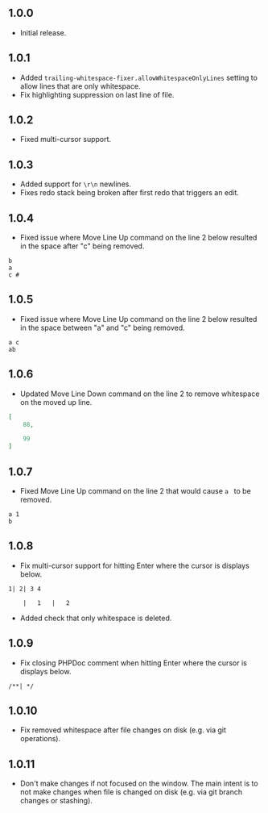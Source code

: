 ## 1.0.0
- Initial release.

## 1.0.1
- Added `trailing-whitespace-fixer.allowWhitespaceOnlyLines` setting to allow lines that are only whitespace.
- Fix highlighting suppression on last line of file.

## 1.0.2
- Fixed multi-cursor support.

## 1.0.3
- Added support for `\r\n` newlines.
- Fixes redo stack being broken after first redo that triggers an edit.

## 1.0.4
- Fixed issue where Move Line Up command on the line 2 below resulted in the space after "c" being removed.

```
b
a
c #
```

## 1.0.5
- Fixed issue where Move Line Up command on the line 2 below resulted in the space between "a" and "c" being removed.

```
a c
ab
```

## 1.0.6
- Updated Move Line Down command on the line 2 to remove whitespace on the moved up line.

```json
[
	88,

	99
]
```

## 1.0.7
- Fixed Move Line Up command on the line 2 that would cause `a ` to be removed.
```
a 1
b
```

## 1.0.8
- Fix multi-cursor support for hitting Enter where the cursor is displays below.
```
1| 2| 3 4
```
```
	|	1	|	2
```
- Added check that only whitespace is deleted.

## 1.0.9
- Fix closing PHPDoc comment when hitting Enter where the cursor is displays below.
```
/**| */
```

## 1.0.10
- Fix removed whitespace after file changes on disk (e.g. via git operations).

## 1.0.11
- Don't make changes if not focused on the window. The main intent is to not make changes when file is changed on disk (e.g. via git branch changes or stashing).
